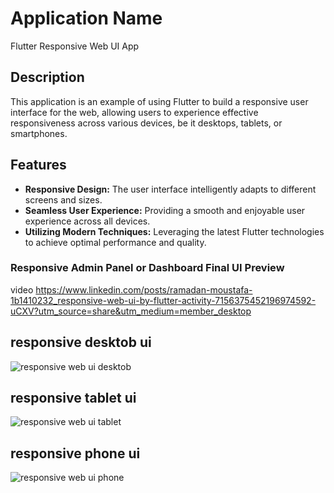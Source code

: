 # Application Name

Flutter Responsive Web UI App

## Description

This application is an example of using Flutter to build a responsive user interface for the web, allowing users to experience effective responsiveness across various devices, be it desktops, tablets, or smartphones.

## Features

- **Responsive Design:** The user interface intelligently adapts to different screens and sizes.
- **Seamless User Experience:** Providing a smooth and enjoyable user experience across all devices.
- **Utilizing Modern Techniques:** Leveraging the latest Flutter technologies to achieve optimal performance and quality.

### Responsive Admin Panel or Dashboard Final UI Preview
video
https://www.linkedin.com/posts/ramadan-moustafa-1b1410232_responsive-web-ui-by-flutter-activity-7156375452196974592-uCXV?utm_source=share&utm_medium=member_desktop

## responsive desktob ui
![responsive web ui desktob](https://github.com/ramadanmostafa123/responsive-web-ui/assets/94403680/db22adf8-cf97-4bba-90eb-0acb6015ae5b)
## responsive tablet ui
![responsive web ui tablet](https://github.com/ramadanmostafa123/responsive-web-ui/assets/94403680/f09ecedf-b32a-4c2d-8842-42d7238e3372)
## responsive phone ui
![responsive web ui phone](https://github.com/ramadanmostafa123/responsive-web-ui/assets/94403680/d3713ed9-fc2e-4180-912b-8deb30d45bf6)





